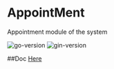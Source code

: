 # AppointMent
Appointment module of the system


![go-version](https://img.shields.io/github/go-mod/go-version/NorthernLights-1/Appointment/dev)
![gin-version](https://img.shields.io/badge/Gin-blue?logo=go)  

##Doc
[Here](http://www.docway.net/project/1aSdtWFvRg0/share/1anO7nzq70K)
